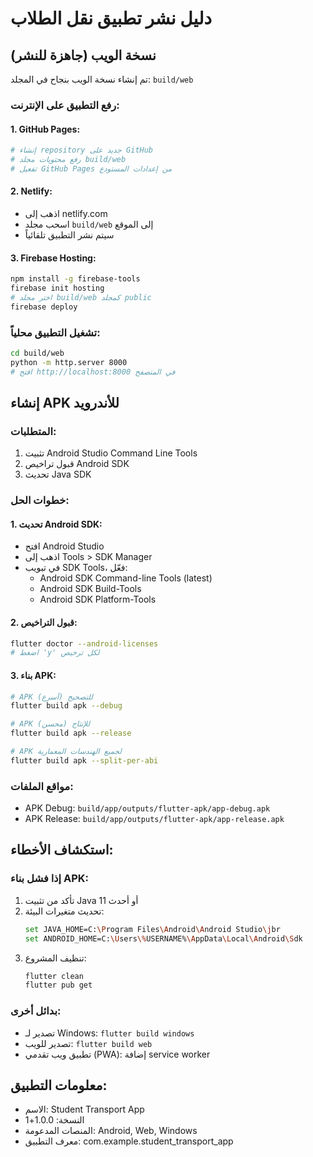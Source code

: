 # دليل نشر تطبيق نقل الطلاب

## نسخة الويب (جاهزة للنشر)

تم إنشاء نسخة الويب بنجاح في المجلد: `build/web`

### رفع التطبيق على الإنترنت:

#### 1. GitHub Pages:
```bash
# إنشاء repository جديد على GitHub
# رفع محتويات مجلد build/web
# تفعيل GitHub Pages من إعدادات المستودع
```

#### 2. Netlify:
- اذهب إلى netlify.com
- اسحب مجلد `build/web` إلى الموقع
- سيتم نشر التطبيق تلقائياً

#### 3. Firebase Hosting:
```bash
npm install -g firebase-tools
firebase init hosting
# اختر مجلد build/web كمجلد public
firebase deploy
```

### تشغيل التطبيق محلياً:
```bash
cd build/web
python -m http.server 8000
# افتح http://localhost:8000 في المتصفح
```

## إنشاء APK للأندرويد

### المتطلبات:
1. تثبيت Android Studio Command Line Tools
2. قبول تراخيص Android SDK
3. تحديث Java SDK

### خطوات الحل:

#### 1. تحديث Android SDK:
- افتح Android Studio
- اذهب إلى Tools > SDK Manager
- في تبويب SDK Tools، فعّل:
  - Android SDK Command-line Tools (latest)
  - Android SDK Build-Tools
  - Android SDK Platform-Tools

#### 2. قبول التراخيص:
```bash
flutter doctor --android-licenses
# اضغط 'y' لكل ترخيص
```

#### 3. بناء APK:
```bash
# APK للتصحيح (أسرع)
flutter build apk --debug

# APK للإنتاج (محسن)
flutter build apk --release

# APK لجميع الهندسات المعمارية
flutter build apk --split-per-abi
```

### مواقع الملفات:
- APK Debug: `build/app/outputs/flutter-apk/app-debug.apk`
- APK Release: `build/app/outputs/flutter-apk/app-release.apk`

## استكشاف الأخطاء:

### إذا فشل بناء APK:
1. تأكد من تثبيت Java 11 أو أحدث
2. تحديث متغيرات البيئة:
   ```bash
   set JAVA_HOME=C:\Program Files\Android\Android Studio\jbr
   set ANDROID_HOME=C:\Users\%USERNAME%\AppData\Local\Android\Sdk
   ```
3. تنظيف المشروع:
   ```bash
   flutter clean
   flutter pub get
   ```

### بدائل أخرى:
- تصدير لـ Windows: `flutter build windows`
- تصدير للويب: `flutter build web`
- تطبيق ويب تقدمي (PWA): إضافة service worker

## معلومات التطبيق:
- الاسم: Student Transport App
- النسخة: 1.0.0+1
- المنصات المدعومة: Android, Web, Windows
- معرف التطبيق: com.example.student_transport_app
